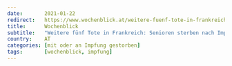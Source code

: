 ```yaml
---
date:       2021-01-22
redirect:   https://www.wochenblick.at/weitere-fuenf-tote-in-frankreich-senioren-sterben-nach-impfungen/
title:      Wochenblick
subtitle:   "Weitere fünf Tote in Frankreich: Senioren sterben nach Impfungen"
country:    AT
categories: [mit oder an Impfung gestorben]
tags:       [wochenblick, impfung]
---
```

